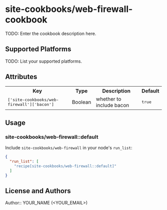 # site-cookbooks/web-firewall-cookbook

TODO: Enter the cookbook description here.

## Supported Platforms

TODO: List your supported platforms.

## Attributes

<table>
  <tr>
    <th>Key</th>
    <th>Type</th>
    <th>Description</th>
    <th>Default</th>
  </tr>
  <tr>
    <td><tt>['site-cookbooks/web-firewall']['bacon']</tt></td>
    <td>Boolean</td>
    <td>whether to include bacon</td>
    <td><tt>true</tt></td>
  </tr>
</table>

## Usage

### site-cookbooks/web-firewall::default

Include `site-cookbooks/web-firewall` in your node's `run_list`:

```json
{
  "run_list": [
    "recipe[site-cookbooks/web-firewall::default]"
  ]
}
```

## License and Authors

Author:: YOUR_NAME (<YOUR_EMAIL>)
